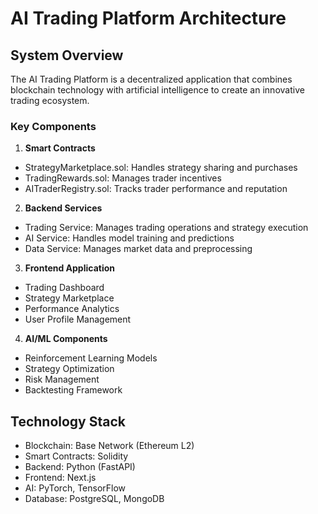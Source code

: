 # AI Trading Platform Architecture

## System Overview

The AI Trading Platform is a decentralized application that combines blockchain technology with artificial intelligence to create an innovative trading ecosystem.

### Key Components

1. **Smart Contracts**

- StrategyMarketplace.sol: Handles strategy sharing and purchases
- TradingRewards.sol: Manages trader incentives
- AITraderRegistry.sol: Tracks trader performance and reputation

2. **Backend Services**

- Trading Service: Manages trading operations and strategy execution
- AI Service: Handles model training and predictions
- Data Service: Manages market data and preprocessing

3. **Frontend Application**

- Trading Dashboard
- Strategy Marketplace
- Performance Analytics
- User Profile Management

4. **AI/ML Components**

- Reinforcement Learning Models
- Strategy Optimization
- Risk Management
- Backtesting Framework

## Technology Stack

- Blockchain: Base Network (Ethereum L2)
- Smart Contracts: Solidity
- Backend: Python (FastAPI)
- Frontend: Next.js
- AI: PyTorch, TensorFlow
- Database: PostgreSQL, MongoDB
